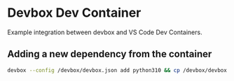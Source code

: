 # Devbox Dev Container

Example integration between devbox and VS Code Dev Containers.

## Adding a new dependency from the container

```sh
devbox --config /devbox/devbox.json add python310 && cp /devbox/devbox.json devbox.json
```
